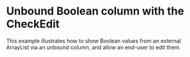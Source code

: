 # Unbound Boolean column with the CheckEdit


<p>This example illustrates how to show Boolean values from an external ArrayList via an unbound column, and allow an end-user to edit them.</p>

<br/>


